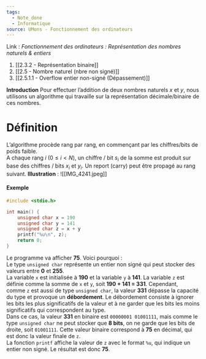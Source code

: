 ```yaml
---
tags:
  - Note_done
  - Informatique
source: UMons - Fonctionnement des ordinateurs
---
```


Link :
_Fonctionnement des ordinateurs : Représentation des nombres naturels & entiers_
1. [[2.3.2 - Représentation binaire]]
1. [[2.5 - Nombre naturel (nbre non signé)]]
2. [[2.5.1.1 - Overflow entier non-signé (Dépassement)]]

**Introduction** 
Pour effectuer l’addition de deux nombres naturels $x$ et $y$, nous utilisons un algorithme qui travaille sur la représentation décimale/binaire de ces nombres.
# Définition
L’algorithme procède rang par rang, en commençant par les chiffres/bits de poids faible. 
\
A chaque rang $i \ (0 ≤ i < N)$, un chiffre / bit $s_i$ de la somme est produit sur base des chiffres / bits $x_i$ et $y_i$. Un report (carry) peut être propagé au rang suivant.
**Illustration** : ![[IMG_4241.jpeg]]
#### Exemple 
```c
#include <stdio.h>

int main() {
	unsigned char x = 190
	unsigned char y = 141
	unsigned char z = x + y
	printf("%u\n", z);
	return 0;
}
```
Le programme va afficher **75**. 
Voici pourquoi :
\
Le type `unsigned char` représente un entier non signé qui peut stocker des valeurs entre **0** et **255**.
\
La variable `x` est initialisée à **190** et la variable `y` à **141**. La variable `z` est définie comme la somme de `x` et `y`, soit **190 + 141 = 331**. Cependant, comme `z` est aussi de type `unsigned char`, la valeur **331** dépasse la capacité du type et provoque un **débordement**.
Le débordement consiste à ignorer les bits les plus significatifs de la valeur et à ne garder que les bits les moins significatifs qui correspondent au type.
\
Dans ce cas, la valeur **331** en binaire est `00000001 01001111`, mais comme le type `unsigned char` ne peut stocker que **8 bits**, on ne garde que les bits de droite, soit `01001111`. Cette valeur binaire correspond à **75** en décimal, qui est donc la valeur finale de `z`.
\
La fonction `printf` affiche la valeur de `z` avec le format `%u`, qui indique un entier non signé. Le résultat est donc **75**.